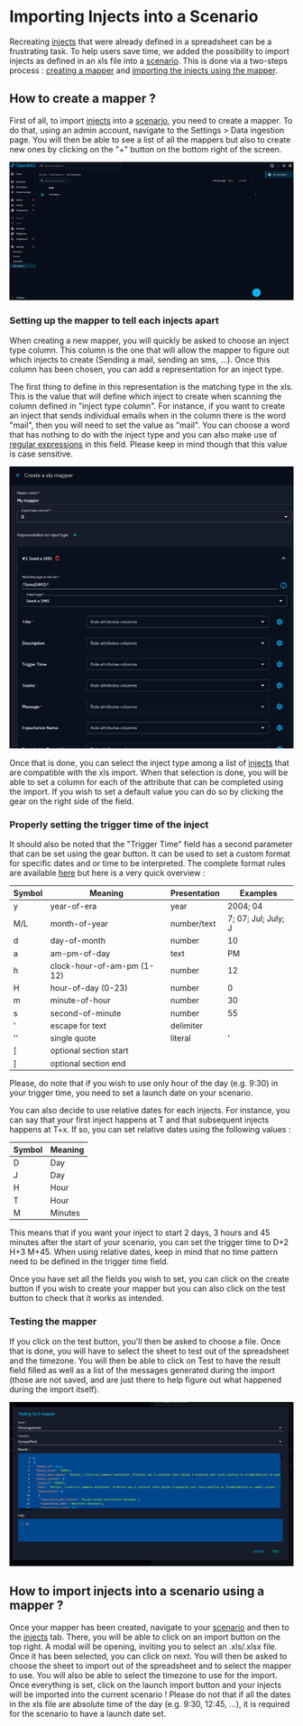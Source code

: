 # Importing Injects into a Scenario

Recreating [injects](injects.md) that were already defined in a spreadsheet can be a frustrating task. To help users save time, we added the possibility to import injects as defined in an xls file into a [scenario](scenario.md). This is done via a two-steps process : [creating a mapper](#how-to-create-a-mapper) and [importing the injects using the mapper](#how-to-import-injects-into-a-scenario-using-a-mapper).

## How to create a mapper ?

First of all, to import [injects](injects.md) into a [scenario](scenario.md), you need to create a mapper. To do that, using an admin account, navigate to the Settings > Data ingestion page. You will then be able to see a list of all the mappers but also to create new ones by clicking on the "+" button on the bottom right of the screen.

![List of Mappers](assets/mapper_screen.png)

### Setting up the mapper to tell each injects apart 

When creating a new mapper, you will quickly be asked to choose an inject type column. This column is the one that will allow the mapper to figure out which injects to create (Sending a mail, sending an sms, ...). Once this column has been chosen, you can add a representation for an inject type. 

The first thing to define in this representation is the matching type in the xls. This is the value that will define which inject to create when scanning the column defined in "inject type column". For instance, if you want to create an inject that sends individual emails when in the column there is the word "mail", then you will need to set the value as "mail". You can choose a word that has nothing to do with the inject type and you can also make use of [regular expressions](https://en.wikipedia.org/wiki/Regular_expression) in this field. Please keep in mind though that this value is case sensitive. 

![Creating an xls mapper](assets/xls_mapper_example.png)

Once that is done, you can select the inject type among a list of [injects](injects.md) that are compatible with the xls import. When that selection is done, you will be able to set a column for each of the attribute that can be completed using the import. If you wish to set a default value you can do so by clicking the gear on the right side of the field.

### Properly setting the trigger time of the inject
It should also be noted that the "Trigger Time" field has a second parameter that can be set using the gear button. It can be used to set a custom format for specific dates and or time to be interpreted. The complete format rules are available [here](https://docs.oracle.com/javase/8/docs/api/java/time/format/DateTimeFormatter.html) but here is a very quick overview :

| Symbol    | Meaning               | Presentation  | Examples  |
|-----------|-----------------------|---------------|-----------|
| y         | year-of-era           | year          | 2004; 04  |
| M/L       | month-of-year         | number/text   | 7; 07; Jul; July; J |
| d         | day-of-month          | number        | 10        |
| a         | am-pm-of-day          | text          | PM        |
| h         | clock-hour-of-am-pm (1-12) | number   | 12        |
| H         | hour-of-day (0-23)    | number        | 0         |
| m         | minute-of-hour        | number        | 30        |
| s         | second-of-minute      | number        | 55        |
| '         | escape for text       | delimiter     |           |
| ''        | single quote          | literal       | '         |
| [         | optional section start|               |           |
| ]         | optional section end  |               |           |

Please, do note that if you wish to use only hour of the day (e.g. 9:30) in your trigger time, you need to set a launch date on your scenario.

You can also decide to use relative dates for each injects. For instance, you can say that your first inject happens at T and that subsequent injects happens at T+x. If so, you can set relative dates using the following values :

| Symbol    | Meaning               |
|-----------|-----------------------|
| D         | Day                   |
| J         | Day                   |
| H         | Hour                  |
| T         | Hour                  |
| M         | Minutes               |

This means that if you want your inject to start 2 days, 3 hours and 45 minutes after the start of your scenario, you can set the trigger time to D+2 H+3 M+45. When using relative dates, keep in mind that no time pattern need to be defined in the trigger time field.

Once you have set all the fields you wish to set, you can click on the create button if you wish to create your mapper but you can also click on the test button to check that it works as intended.

### Testing the mapper
If you click on the test button, you'll then be asked to choose a file. Once that is done, you will have to select the sheet to test out of the spreadsheet and the timezone. You will then be able to click on Test to have the result field filled as well as a list of the messages generated during the import (those are not saved, and are just there to help figure out what happened during the import itself).

![Testing an xls mapper](assets/mapper_test_example.png)

## How to import injects into a scenario using a mapper ?

Once your mapper has been created, navigate to your [scenario](scenario.md) and then to the [injects](injects.md) tab. There, you will be able to click on an import button on the top right.
A modal will be opening, inviting you to select an .xls/.xlsx file. Once it has been selected, you can click on next. You will then be asked to choose the sheet to import out of the spreadsheet and to select the mapper to use. You will also be able to select the timezone to use for the import. Once everything is set, click on the launch import button and your injects will be imported into the current scenario !
Please do not that if all the dates in the xls file are absolute time of the day (e.g. 9:30, 12:45, ...), it is required for the scenario to have a launch date set.